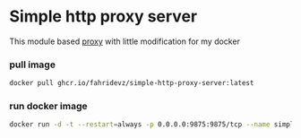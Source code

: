 # Simple http proxy server

This module based [proxy](https://www.npmjs.com/package/proxy) with little modification for my docker

### pull image

```bash
docker pull ghcr.io/fahridevz/simple-http-proxy-server:latest
```

### run docker image

```bash
docker run -d -t --restart=always -p 0.0.0.0:9875:9875/tcp --name simple-http-proxy ghcr.io/fahridevz/simple-http-proxy-server:latest
```
